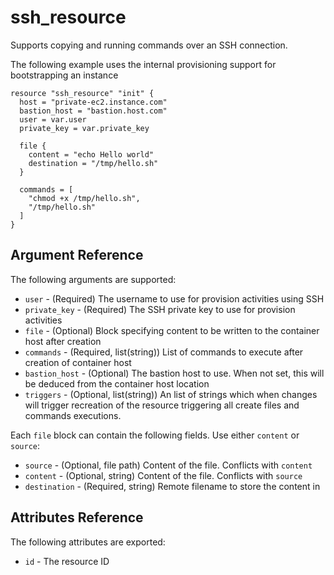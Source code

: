 # ssh_resource
Supports copying and running commands over an
SSH connection.

The following example uses the internal provisioning support for bootstrapping an instance

```hcl
resource "ssh_resource" "init" {
  host = "private-ec2.instance.com"
  bastion_host = "bastion.host.com"
  user = var.user
  private_key = var.private_key

  file {
    content = "echo Hello world"
    destination = "/tmp/hello.sh"
  }
  
  commands = [
    "chmod +x /tmp/hello.sh",
    "/tmp/hello.sh"
  ]
}
```

## Argument Reference

The following arguments are supported:

* `user` - (Required) The username to use for provision activities using SSH
* `private_key` - (Required) The SSH private key to use for provision activities
* `file` - (Optional) Block specifying content to be written to the container host after creation
* `commands` - (Required, list(string)) List of commands to execute after creation of container host
* `bastion_host` - (Optional) The bastion host to use.  When not set, this will be deduced from the container host location
* `triggers` - (Optional, list(string)) An list of strings which when changes will trigger recreation of the resource triggering
  all create files and commands executions.

Each `file` block can contain the following fields. Use either `content` or `source`:

* `source` - (Optional, file path) Content of the file. Conflicts with `content`
* `content` - (Optional, string) Content of the file. Conflicts with `source`
* `destination` - (Required, string) Remote filename to store the content in

## Attributes Reference

The following attributes are exported:

* `id` - The resource ID
